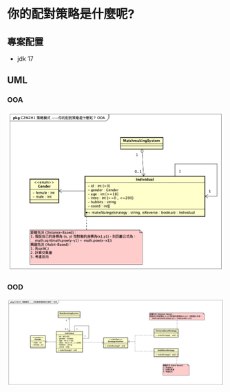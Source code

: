 # 你的配對策略是什麼呢?
## 專案配置
- jdk 17

## UML
### OOA
![image](C2M1H1你的配對策略是什麼呢OOA.png)
### OOD
![image](C2M1H1你的配對策略是什麼呢OOD.png)